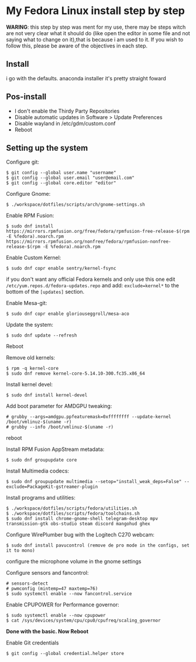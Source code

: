 # My Fedora Linux install step by step

**WARING**: this step by step was ment for my use, there may be steps witch are not very clear what it should do (like open the editor in some file and not saying what to change on it),that is because i am used to it. If you wish to follow this, please be aware of the objectives in each step.

## Install

i go with the defaults. anaconda installer it's pretty straight foward

## Pos-install

- I don't enable the Thirdy Party Repositories
- Disable automatic updates in Software > Update Preferences
- Disable wayland in /etc/gdm/custom.conf
- Reboot

## Setting up the system

Configure git:

	$ git config --global user.name "username"
	$ git config --global user.email "user@email.com"
	$ git config --global core.editor "editor"

Configure Gnome:

	$ ./workspace/dotfiles/scripts/arch/gnome-settings.sh

Enable RPM Fusion:

	$ sudo dnf install https://mirrors.rpmfusion.org/free/fedora/rpmfusion-free-release-$(rpm -E %fedora).noarch.rpm https://mirrors.rpmfusion.org/nonfree/fedora/rpmfusion-nonfree-release-$(rpm -E %fedora).noarch.rpm

Enable Custom Kernel:

	$ sudo dnf copr enable sentry/kernel-fsync

if you don't want any official Fedora kernels and only use this one edit `/etc/yum.repos.d/fedora-updates.repo` and add: `exclude=kernel*` to the bottom of the `[updates]` section.

Enable Mesa-git:

	$ sudo dnf copr enable gloriouseggroll/mesa-aco

Update the system:

	$ sudo dnf update --refresh

Reboot

Remove old kernels:

	$ rpm -q kernel-core
	$ sudo dnf remove kernel-core-5.14.10-300.fc35.x86_64

Install kernel devel:

	$ sudo dnf install kernel-devel

Add boot parameter for AMDGPU tweaking:

	# grubby --args=amdgpu.ppfeaturemask=0xffffffff --update-kernel /boot/vmlinuz-$(uname -r)
	# grubby --info /boot/vmlinuz-$(uname -r)

reboot

Install RPM Fusion AppStream metadata:

	$ sudo dnf groupupdate core

Install Multimedia codecs:

	$ sudo dnf groupupdate multimedia --setop="install_weak_deps=False" --exclude=PackageKit-gstreamer-plugin

Install programs and utilities:

	$ ./workspace/dotfiles/scripts/fedora/utilities.sh
	$ ./workspace/dotfiles/scripts/fedora/toolchains.sh
	$ sudo dnf install chrome-gnome-shell telegram-desktop mpv transmission-gtk obs-studio steam discord mangohud ghex

Configure WirePlumber bug with the Logitech C270 webcam:

	$ sudo dnf install pavucontrol (remove de pro mode in the configs, set it to mono)

configure the microphone volume in the gnome settings

Configure sensors and fancontrol:

	# sensors-detect
	# pwmconfig (mintemp=47 maxtemp=76)
	$ sudo systemctl enable --now fancontrol.service

Enable CPUPOWER for Performance governor:

	$ sudo systemctl enable --now cpupower
	$ cat /sys/devices/system/cpu/cpu0/cpufreq/scaling_governor

**Done with the basic. Now Reboot**

Enable Git credentials

	$ git config --global credential.helper store
